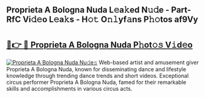 ## Proprieta A Bologna Nuda L𝚎a𝚔ed N𝚞𝚍e - Part-RfC Vi𝚍𝚎o L𝚎a𝚔s - H𝚘𝚝 O𝚗𝚕yf𝚊ns P𝚑𝚘tos af9Vy

# <h2><a href="http://kf1tu9.oniu.top/?m=Proprieta+A+Bologna+Nuda">🔗👉 🔴 Proprieta A Bologna Nuda P𝚑ot𝚘𝚜 V𝚒d𝚎o</a></h2>

[![Proprieta A Bologna Nuda Nu𝚍e𝚜](https://i.imgur.com/0qMVB7G.gif)](http://kf1tu9.oniu.top/?m=Proprieta+A+Bologna+Nuda)
Web-based artist and amusement giver Proprieta A Bologna Nuda, known for disseminating dance and lifestyle knowledge through trending dance trends and short videos. Exceptional circus performer Proprieta A Bologna Nuda, famed for their remarkable skills and accomplishments in various circus acts.  
